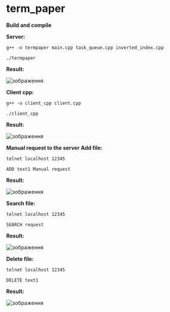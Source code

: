 # term_paper
**Build and compile**

**Server:**
```
g++ -o termpaper main.cpp task_queue.cpp inverted_index.cpp
```
```
./termpaper
```

**Result:**

![зображення](https://github.com/user-attachments/assets/9ae8145f-d5c4-4ba1-b8f6-caaec5233ff3)

**Client cpp:**
```
g++ -o client_cpp client.cpp
```
```
./client_cpp
```

**Result:**

![зображення](https://github.com/user-attachments/assets/9c3f5862-b1cf-4705-b771-f2b3cabc3e0f)

**Manual request to the server**
**Add file:**
```
telnet localhost 12345
```
```
ADD text1 Manual request
```

**Result:**

![зображення](https://github.com/user-attachments/assets/d043ef36-da52-4ccb-8443-9ade51dd9de9)

**Search file:**
```
telnet localhost 12345
```
```
SEARCH request
```

**Result:**

![зображення](https://github.com/user-attachments/assets/0db7fcd0-1d97-40b7-ba59-0a0ea8049b6e)


**Delete file:**
```
telnet localhost 12345
```
```
DELETE text1
```

**Result:**

![зображення](https://github.com/user-attachments/assets/bb87d6ba-8688-4539-9008-da74191055bf)


